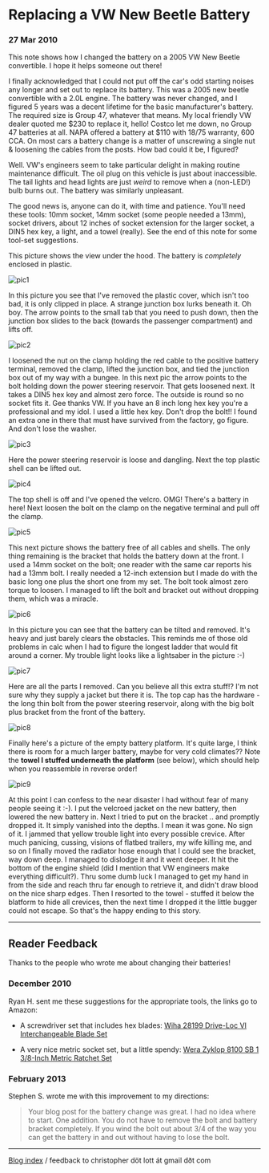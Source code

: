 # Replacing a VW New Beetle Battery

### 27 Mar 2010

This note shows how I changed the battery on a 2005 VW New Beetle
convertible.  I hope it helps someone out there!

I finally acknowledged that I could not put off the car's odd starting
noises any longer and set out to replace its battery.  This was a 2005
new beetle convertible with a 2.0L engine.  The battery was never
changed, and I figured 5 years was a decent lifetime for the basic
manufacturer's battery.  The required size is Group 47, whatever that
means.  My local friendly VW dealer quoted me $230 to replace it,
hello!  Costco let me down, no Group 47 batteries at all.  NAPA
offered a battery at $110 with 18/75 warranty, 600 CCA.  On most cars
a battery change is a matter of unscrewing a single nut &amp;
loosening the cables from the posts.  How bad could it be, I figured?

Well. VW's engineers seem to take particular delight in making routine
maintenance difficult.  The oil plug on this vehicle is just about
inaccessible.  The tail lights and head lights are just *weird* to
remove when a (non-LED!) bulb burns out.  The battery was similarly
unpleasant. 

The good news is, anyone can do it, with time and patience.  You'll
need these tools: 10mm socket, 14mm socket (some people needed a
13mm), socket drivers, about 12 inches of socket extension for the
larger socket, a DIN5 hex key, a light, and a towel (really).  See the
end of this note for some tool-set suggestions.

This picture shows the view under the hood.  The battery is
*completely* enclosed in plastic.

![pic1](pix/vwbatt-img_5797-1.jpg)

In this picture you see that I've removed the plastic cover, which
isn't too bad, it is only clipped in place.  A strange junction box
lurks beneath it.  Oh boy.  The arrow points to the small tab that you
need to push down, then the junction box slides to the back (towards
the passenger compartment) and lifts off.

![pic2](pix/vwbatt-img_5798-1.jpg)

I loosened the nut on the clamp holding the red cable to the positive
battery terminal, removed the clamp, lifted the junction box, and
tied the junction box out of my way with a bungee.  In this next pic
the arrow points to the bolt holding down the power steering
reservoir.  That gets loosened next.  It takes a DIN5 hex key and
almost zero force.  The outside is round so no socket fits it.  Gee
thanks VW.  If you have an 8 inch long hex key you're a professional
and my idol.  I used a little hex key.  Don't drop the bolt!!  I found
an extra one in there that must have survived from the factory, go
figure.  And don't lose the washer.

![pic3](pix/vwbatt-img_5799-1.jpg)

Here the power steering reservoir is loose and dangling.
Next the top plastic shell can be lifted out.

![pic4](pix/vwbatt-img_5801-1.jpg)

The top shell is off and I've opened the velcro.  OMG!  There's a
battery in here!  Next loosen the bolt on the clamp on the negative
terminal and pull off the clamp.

![pic5](pix/vwbatt-img_5802-1.jpg)

This next picture shows the battery free of all cables and shells.
The only thing remaining is the bracket that holds the battery down at
the front.  I used a 14mm socket on the bolt; one reader with the same car
reports his had a 13mm bolt.  I really needed a 12-inch extension but I
made do with the basic long one plus the short one from my set.  The
bolt took almost zero torque to loosen.  I managed to lift the bolt
and bracket out without dropping them, which was a miracle.

![pic6](pix/vwbatt-img_5803-1.jpg)

In this picture you can see that the battery can be tilted and
removed.  It's heavy and just barely clears the obstacles. This
reminds me of those old problems in calc when I had to figure the
longest ladder that would fit around a corner.  My trouble light looks
like a lightsaber in the picture :-)

![pic7](pix/vwbatt-img_5804-1.jpg)

Here are all the parts I removed.  Can you believe all this extra
stuff!?  I'm not sure why they supply a jacket but there it is.  The
top cap has the hardware - the long thin bolt from the power steering
reservoir, along with the big bolt plus bracket from the front of the
battery.

![pic8](pix/vwbatt-img_5805-1.jpg)

Finally here's a picture of the empty battery platform.  It's quite
large, I think there is room for a much larger battery, maybe for very
cold climates??  Note the __towel I stuffed underneath the platform__
(see below), which should help when you reassemble in reverse order!

![pic9](pix/vwbatt-img_5809-1.jpg)

At this point I can confess to the near disaster I had without fear of
many people seeing it :-).  I put the velcroed jacket on the new
battery, then lowered the new battery in.  Next I tried to put on the
bracket .. and promptly dropped it.  It simply vanished into the
depths.  I mean it was gone.  No sign of it.  I jammed that yellow
trouble light into every possible crevice.  After much panicing,
cussing, visions of flatbed trailers, my wife killing me, and so on I
finally moved the radiator hose enough that I could see the bracket,
way down deep.  I managed to dislodge it and it went deeper.  It hit
the bottom of the engine shield (did I mention that VW engineers make
everything difficult?).  Thru some dumb luck I managed to get my hand
in from the side and reach thru far enough to retrieve it, and didn't
draw blood on the nice sharp edges.  Then I resorted to the towel -
stuffed it below the blatform to hide all crevices, then the next time
I dropped it the little bugger could not escape.  So that's the happy
ending to this story.

---

## Reader Feedback

Thanks to the people who wrote me about changing their batteries!

### December 2010

Ryan H. sent me these suggestions for the 
appropriate tools, the links go to Amazon: 

* A screwdriver set that includes hex blades:
  [Wiha 28199 Drive-Loc VI Interchangeable Blade Set](http://amzn.com/B000T9SBNK)

* A very nice metric socket set, but a little spendy:
  [Wera Zyklop 8100 SB 1 3/8-Inch Metric Ratchet Set](http://amzn.com/B001V9T42Y)

### February 2013

Stephen S. wrote me with this improvement to my directions:

> Your blog post for the battery change was great.  I had no idea where
to start.  One addition.  You do not have to remove the bolt and
battery bracket completely.  If you wind the bolt out about 3/4 of the
way you can get the battery in and out without having to lose the
bolt.  

---

[Blog index](../index.html) / feedback to christopher d&ouml;t lott &aacute;t gmail d&eth;t&nbsp;com
